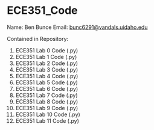 # ECE351_Code
Name:   Ben Bunce
Email:  bunc6291@vandals.uidaho.edu

Contained in Repository:
1. ECE351 Lab 0 Code (.py)
2. ECE351 Lab 1 Code (.py)
3. ECE351 Lab 2 Code (.py)
4. ECE351 Lab 3 Code (.py)
5. ECE351 Lab 4 Code (.py)
6. ECE351 Lab 5 Code (.py)
7. ECE351 Lab 6 Code (.py)
8. ECE351 Lab 7 Code (.py)
9. ECE351 Lab 8 Code (.py)
10. ECE351 Lab 9 Code (.py)
11. ECE351 Lab 10 Code (.py)
12. ECE351 Lab 11 Code (.py)

